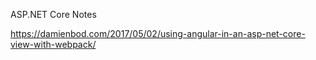 ASP.NET Core Notes

https://damienbod.com/2017/05/02/using-angular-in-an-asp-net-core-view-with-webpack/
